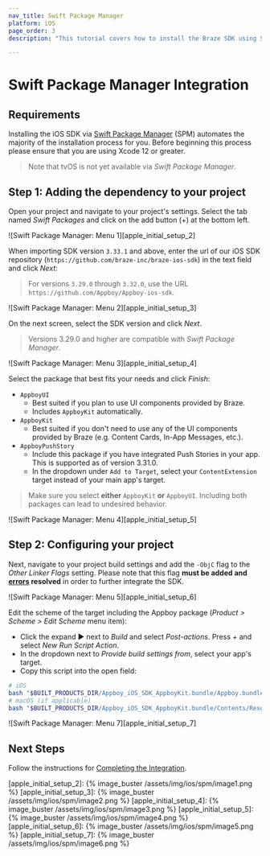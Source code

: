 ```yaml
---
nav_title: Swift Package Manager
platform: iOS
page_order: 3
description: "This tutorial covers how to install the Braze SDK using Swift Package Manager for iOS"

---
```


# Swift Package Manager Integration

## Requirements

Installing the iOS SDK via [Swift Package Manager][apple_initial_setup_1] (SPM) automates the majority of the installation process for you. Before beginning this process please ensure that you are using Xcode 12 or greater.

> Note that tvOS is not yet available via _Swift Package Manager_.

## Step 1: Adding the dependency to your project

Open your project and navigate to your project's settings. Select the tab named _Swift Packages_ and click on the add button (+) at the bottom left.

![Swift Package Manager: Menu 1][apple_initial_setup_2]

When importing SDK version `3.33.1` and above, enter the url of our iOS SDK repository (`https://github.com/braze-inc/braze-ios-sdk`) in the text field and click _Next_:

> For versions `3.29.0` through `3.32.0`, use the URL `https://github.com/Appboy/Appboy-ios-sdk`.

![Swift Package Manager: Menu 2][apple_initial_setup_3]

On the next screen, select the SDK version and click _Next_.

> Versions 3.29.0 and higher are compatible with _Swift Package Manager_.

![Swift Package Manager: Menu 3][apple_initial_setup_4]

Select the package that best fits your needs and click _Finish_:
- `AppboyUI`
  - Best suited if you plan to use UI components provided by Braze.
  - Includes `AppboyKit` automatically.
- `AppboyKit`
  - Best suited if you don't need to use any of the UI components provided by Braze (e.g. Content Cards, In-App Messages, etc.).
- `AppboyPushStory`
  - Include this package if you have integrated Push Stories in your app. This is supported as of version 3.31.0.
  - In the dropdown under `Add to Target`, select your `ContentExtension` target instead of your main app's target. 
  
> Make sure you select **either** `AppboyKit` **or** `AppboyUI`. Including both packages can lead to undesired behavior.

![Swift Package Manager: Menu 4][apple_initial_setup_5]

## Step 2: Configuring your project

Next, navigate to your project build settings and add the `-ObjC` flag to the _Other Linker Flags_ setting. Please note that this flag __must be added and [errors](https://developer.apple.com/library/archive/qa/qa1490/_index.html) resolved__ in order to further integrate the SDK.

![Swift Package Manager: Menu 5][apple_initial_setup_6]

Edit the scheme of the target including the Appboy package (_Product > Scheme > Edit Scheme_ menu item):
- Click the expand ▶︎ next to _Build_ and select _Post-actions_. Press _+_ and select _New Run Script Action_.
- In the dropdown next to _Provide build settings from_, select your app's target.
- Copy this script into the open field:
```sh
# iOS
bash "$BUILT_PRODUCTS_DIR/Appboy_iOS_SDK_AppboyKit.bundle/Appboy.bundle/appboy-spm-cleanup.sh"
# macOS (if applicable)
bash "$BUILT_PRODUCTS_DIR/Appboy_iOS_SDK_AppboyKit.bundle/Contents/Resources/Appboy.bundle/appboy-spm-cleanup.sh"
```

![Swift Package Manager: Menu 7][apple_initial_setup_7]

## Next Steps

Follow the instructions for [Completing the Integration]({{site.baseurl}}/developer_guide/platform_integration_guides/ios/initial_sdk_setup/completing_integration/).

[apple_initial_setup_1]: https://swift.org/package-manager/
[apple_initial_setup_2]: {% image_buster /assets/img/ios/spm/image1.png %}
[apple_initial_setup_3]: {% image_buster /assets/img/ios/spm/image2.png %}
[apple_initial_setup_4]: {% image_buster /assets/img/ios/spm/image3.png %}
[apple_initial_setup_5]: {% image_buster /assets/img/ios/spm/image4.png %}
[apple_initial_setup_6]: {% image_buster /assets/img/ios/spm/image5.png %}
[apple_initial_setup_7]: {% image_buster /assets/img/ios/spm/image6.png %}
